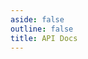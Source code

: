```yaml
---
aside: false
outline: false
title: API Docs
---
```


<OAOperation :operationId="$params.operationId"/>